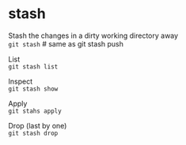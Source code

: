 # stash

Stash the changes in a dirty working directory away  
`git stash` # same as git stash push

List  
`git stash list`

Inspect  
`git stash show`

Apply  
`git stahs apply`

Drop (last by one)  
`git stash drop`

